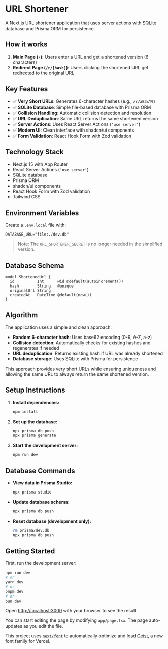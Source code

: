# URL Shortener

A Next.js URL shortener application that uses server actions with SQLite database and Prisma ORM for persistence.

## How it works

1. **Main Page (`/`)**: Users enter a URL and get a shortened version (6 characters)
2. **Redirect Page (`/r/[hash]`)**: Users clicking the shortened URL get redirected to the original URL

## Key Features

- ✅ **Very Short URLs**: Generates 6-character hashes (e.g., `/r/aB3xY9`)
- ✅ **SQLite Database**: Simple file-based database with Prisma ORM  
- ✅ **Collision Handling**: Automatic collision detection and resolution
- ✅ **URL Deduplication**: Same URL returns the same shortened version
- ✅ **Server Actions**: Uses React Server Actions (`'use server'`)
- ✅ **Modern UI**: Clean interface with shadcn/ui components
- ✅ **Form Validation**: React Hook Form with Zod validation

## Technology Stack

- Next.js 15 with App Router
- React Server Actions (`'use server'`)
- SQLite database
- Prisma ORM
- shadcn/ui components
- React Hook Form with Zod validation
- Tailwind CSS

## Environment Variables

Create a `.env.local` file with:

```env
DATABASE_URL="file:./dev.db"
```

> Note: The `URL_SHORTENER_SECRET` is no longer needed in the simplified version.

## Database Schema

```prisma
model ShortenedUrl {
  id          Int      @id @default(autoincrement())
  hash        String   @unique
  originalUrl String
  createdAt   DateTime @default(now())
}
```

## Algorithm

The application uses a simple and clean approach:

- **Random 6-character hash**: Uses base62 encoding (0-9, A-Z, a-z)
- **Collision detection**: Automatically checks for existing hashes and regenerates if needed
- **URL deduplication**: Returns existing hash if URL was already shortened
- **Database storage**: Uses SQLite with Prisma for persistence

This approach provides very short URLs while ensuring uniqueness and allowing the same URL to always return the same shortened version.

## Setup Instructions

1. **Install dependencies:**
   ```bash
   npm install
   ```

2. **Set up the database:**
   ```bash
   npx prisma db push
   npx prisma generate
   ```

3. **Start the development server:**
   ```bash
   npm run dev
   ```

## Database Commands

- **View data in Prisma Studio:**
  ```bash
  npx prisma studio
  ```

- **Update database schema:**
  ```bash
  npx prisma db push
  ```

- **Reset database (development only):**
  ```bash
  rm prisma/dev.db
  npx prisma db push
  ```

## Getting Started

First, run the development server:

```bash
npm run dev
# or
yarn dev
# or
pnpm dev
# or
bun dev
```

Open [http://localhost:3000](http://localhost:3000) with your browser to see the result.

You can start editing the page by modifying `app/page.tsx`. The page auto-updates as you edit the file.

This project uses [`next/font`](https://nextjs.org/docs/app/building-your-application/optimizing/fonts) to automatically optimize and load [Geist](https://vercel.com/font), a new font family for Vercel.
